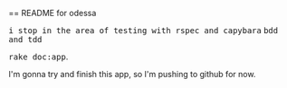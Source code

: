== README for odessa

  <tt> i stop in the area of testing with rspec and capybara</tt>
  <tt> bdd and tdd </tt>



<tt>rake doc:app</tt>.

I'm gonna try and finish this app, so I'm pushing to github for now.
 
